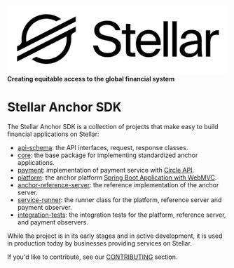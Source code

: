 <div>
<img alt="Stellar" src="https://github.com/stellar/.github/raw/master/stellar-logo.png" width="558" />
<br/>
<strong>Creating equitable access to the global financial system</strong>
<h1>Stellar Anchor SDK</h1>
</div>

The Stellar Anchor SDK is a collection of projects that make easy to build financial applications on Stellar:

* [api-schema](./api-schema): the API interfaces, request, response classes.
* [core](./core): the base package for implementing standardized anchor applications.
* [payment](./payment): implementation of payment service with [Circle API](https://developers.circle.com/reference).
* [platform](./platform): the anchor platform [Spring Boot Application with WebMVC](https://spring.io/guides/gs/serving-web-content/).
* [anchor-reference-server](./anchor-reference-server): the reference implementation of the anchor server.
* [service-runner](./service-runner): the runner class for the platform, reference server and payment observer. 
* [integration-tests](./integration-tests): the integration tests for the platform, reference server, and payment observers.  

While the project is in its early stages and in active development, it is used in production today by businesses providing services on Stellar.

If you'd like to contribute, see our [CONTRIBUTING](./docs/03%20-%20CONTRIBUTING.md) section.